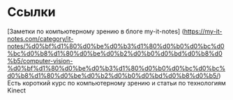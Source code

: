 # Ссылки
[Заметки по компьютерному зрению в блоге my-it-notes]
(https://my-it-notes.com/category/it-notes/%d0%bf%d1%80%d0%be%d0%b3%d1%80%d0%b0%d0%bc%d0%bc%d0%b8%d1%80%d0%be%d0%b2%d0%b0%d0%bd%d0%b8%d0%b5/computer-vision-%d0%bf%d1%80%d0%be%d0%b3%d1%80%d0%b0%d0%bc%d0%bc%d0%b8%d1%80%d0%be%d0%b2%d0%b0%d0%bd%d0%b8%d0%b5/)
Есть короткий курс по компьютерному зрению и статьи по технологиям Kinect
